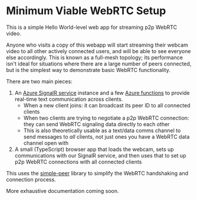 # Minimum Viable WebRTC Setup

This is a simple Hello World-level web app for streaming p2p WebRTC video.

Anyone who visits a copy of this webapp will start streaming their webcam video to all other actively connected users, and will be able to see everyone else accordingly. This is known as a full-mesh topology; its performance isn't ideal for situations where there are a large number of peers connected, but is the simplest way to demonstrate basic WebRTC functionality.

There are two main pieces:

1. An [Azure SignalR service](https://azure.microsoft.com/services/signalr-service/?WT.mc_id=iot-0000-emwalker) instance and a few [Azure functions](https://azure.microsoft.com/services/functions/?WT.mc_id=iot-0000-emwalker) to provide real-time text communication across clients.
   - When a new client joins: it can broadcast its peer ID to all connected clients
   - When two clients are trying to negotiate a p2p WebRTC connection: they can send WebRTC signaling data directly to each other
   - This is also theoretically usable as a text/data comms channel to send messages to _all_ clients, not just ones you have a WebRTC data channel open with
2. A small (TypeScript) browser app that loads the webcam, sets up communications with our SignalR service, and then uses that to set up p2p WebRTC connections with all connected clients

This uses the [simple-peer](http://github.com/feross/simple-peer) library to simplify the WebRTC handshaking and connection process.

More exhaustive documentation coming soon.
